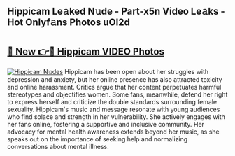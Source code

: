 ## Hippicam Le𝚊ked N𝚞de - Part-x5n Video Le𝚊ks - Hot Onlyf𝚊ns Photos uOl2d

# <h2><a href="http://ab13638.deff.icu/?id=Hippicam">🔗 New 👉🔴 Hippicam VIDEO Photos</a></h2>

[![Hippicam N𝚞des](https://i.imgur.com/rIISA9y.gif)](http://ab13638.deff.icu/?id=Hippicam)
Hippicam has been open about her struggles with depression and anxiety, but her online presence has also attracted toxicity and online harassment. Critics argue that her content perpetuates harmful stereotypes and objectifies women. Some fans, meanwhile, defend her right to express herself and criticize the double standards surrounding female sexuality. Hippicam's music and message resonate with young audiences who find solace and strength in her vulnerability. She actively engages with her fans online, fostering a supportive and inclusive community. Her advocacy for mental health awareness extends beyond her music, as she speaks out on the importance of seeking help and normalizing conversations about mental illness.
